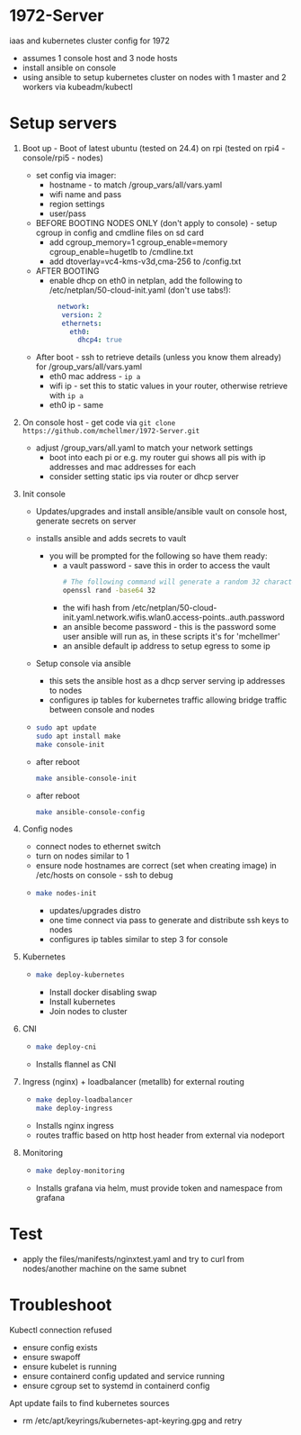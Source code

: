 # 1972-Server
iaas and kubernetes cluster config for 1972
- assumes 1 console host and 3 node hosts
- install ansible on console
- using ansible to setup kubernetes cluster on nodes with 1 master and 2 workers via kubeadm/kubectl

# Setup servers
1. Boot up - Boot of latest ubuntu (tested on 24.4) on rpi (tested on rpi4 - console/rpi5 - nodes)
   - set config via imager:
     - hostname - to match /group_vars/all/vars.yaml
     - wifi name and pass
     - region settings
     - user/pass
   - BEFORE BOOTING NODES ONLY (don't apply to console) - setup cgroup in config and cmdline files on sd card
     - add cgroup_memory=1 cgroup_enable=memory cgroup_enable=hugetlb to /cmdline.txt
     - add dtoverlay=vc4-kms-v3d,cma-256 to /config.txt
   - AFTER BOOTING
     - enable dhcp on eth0 in netplan, add the following to /etc/netplan/50-cloud-init.yaml (don't use tabs!):
         ```yaml
           network: 
            version: 2
            ethernets:
              eth0:
                dhcp4: true
         ```
   - After boot - ssh to retrieve details (unless you know them already) for /group_vars/all/vars.yaml
     - eth0 mac address - `ip a`
     - wifi ip - set this to static values in your router, otherwise retrieve with `ip a`
     - eth0 ip - same
2. On console host - get code via `git clone https://github.com/mchellmer/1972-Server.git`
   - adjust /group_vars/all.yaml to match your network settings
     - boot into each pi or e.g. my router gui shows all pis with ip addresses and mac addresses for each
     - consider setting static ips via router or dhcp server
3. Init console
    - Updates/upgrades and install ansible/ansible vault on console host, generate secrets on server
    - installs ansible and adds secrets to vault
        - you will be prompted for the following so have them ready:
            - a vault password - save this in order to access the vault
              ```bash
              # The following command will generate a random 32 character password
              openssl rand -base64 32
              ```
            - the wifi hash from /etc/netplan/50-cloud-init.yaml.network.wifis.wlan0.access-points.<wifi name>.auth.password
            - an ansible become password - this is the password some user ansible will run as, in these scripts it's for 'mchellmer'
            - an ansible default ip address to setup egress to some ip
   - Setup console via ansible
       - this sets the ansible host as a dhcp server serving ip addresses to nodes
       - configures ip tables for kubernetes traffic allowing bridge traffic between console and nodes

   - ```bash
     sudo apt update
     sudo apt install make
     make console-init
     ```
   - after reboot
     ```bash
     make ansible-console-init
     ```
   - after reboot
     ```bash
     make ansible-console-config
     ```

4. Config nodes
    - connect nodes to ethernet switch
    - turn on nodes similar to 1 
    - ensure node hostnames are correct (set when creating image) in /etc/hosts on console - ssh to debug
    - ```bash
      make nodes-init
      ```
      - updates/upgrades distro
      - one time connect via pass to generate and distribute ssh keys to nodes
      - configures ip tables similar to step 3 for console
5. Kubernetes
   - ```bash
     make deploy-kubernetes
     ```
     - Install docker disabling swap
     - Install kubernetes
     - Join nodes to cluster

6. CNI
   - ```bash
     make deploy-cni
     ```
   - Installs flannel as CNI

7. Ingress (nginx) + loadbalancer (metallb) for external routing
   - ```bash
     make deploy-loadbalancer
     make deploy-ingress
     ```
   - Installs nginx ingress
   - routes traffic based on http host header from external via nodeport

8. Monitoring
    - ```bash
      make deploy-monitoring
      ```
    - Installs grafana via helm, must provide token and namespace from grafana

# Test
- apply the files/manifests/nginxtest.yaml and try to curl from nodes/another machine on the same subnet

# Troubleshoot
Kubectl connection refused
- ensure config exists
- ensure swapoff
- ensure kubelet is running
- ensure containerd config updated and service running
- ensure cgroup set to systemd in containerd config

Apt update fails to find kubernetes sources
- rm /etc/apt/keyrings/kubernetes-apt-keyring.gpg and retry
